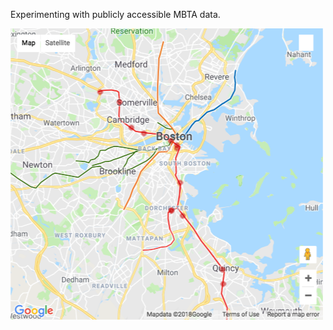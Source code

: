 Experimenting with publicly accessible MBTA data.

![BL Logo](https://github.com/CorbinFoucart/MBTA_data/raw/master/map.png)

